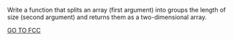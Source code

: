 Write a function that splits an array (first argument) into groups the length of size (second argument) and returns them as a two-dimensional array.

<a href="https://www.freecodecamp.org/learn/javascript-algorithms-and-data-structures/basic-algorithm-scripting/chunky-monkey">GO TO FCC</a>